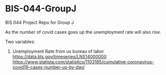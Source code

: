 # BIS-044-GroupJ
BIS 044 Project Repo for Group J


As the number of covid cases goes up the unemployment rate will also rise.

Two variables:
1. Unemployment Rate from us bureau of labor
https://data.bls.gov/timeseries/LNS14000000
https://www.statista.com/statistics/1103185/cumulative-coronavirus-covid19-cases-number-us-by-day/
